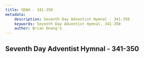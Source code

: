 ```yaml
---
title: SDAH - 341-350
metadata:
    description: Seventh Day Adventist Hymnal - 341-350
    keywords: Seventh Day Adventist Hymnal, 341-350
    author: Brian Onang'o
---
```



## Seventh Day Adventist Hymnal - 341-350
  